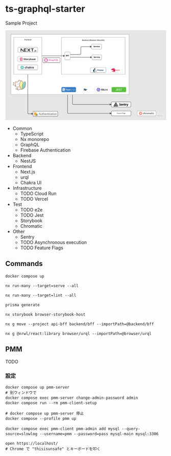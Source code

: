 # ts-graphql-starter

Sample Project

![overview](./docs/overview.jpg)


- Common
  - TypeScript 
  - Nx monorepo
  - GraphQL
  - Firebase Authentication
- Backend
  - NestJS
- Frontend
  - Next.js
  - urql
  - Chakra UI
- Infrastructure
  - TODO Cloud Run
  - TODO Vercel
- Test
  - TODO e2e
  - TODO Jest
  - Storybook
  - Chromatic
- Other
  - Sentry
  - TODO Asynchronous execution
  - TODO Feature Flags

## Commands

```shell
docker compose up
```

```shell
nx run-many --target=serve --all
```

```shell
nx run-many --target=lint --all
```

```shell
prisma generate
```

```shell
nx storybook browser-storybook-host
```

```shell
nx g move --project api-bff backend/bff --importPath=@backend/bff
```

```shell
nx g @nrwl/react:library browser/urql --importPath=@browser/urql
```

## PMM

TODO

### 設定

```shell
docker compose up pmm-server
# 別ウィンドウで
docker compose exec pmm-server change-admin-password admin
docker compose run --rm pmm-client-setup

# docker compose up pmm-server 停止
docker compose --profile pmm up

docker compose exec pmm-client pmm-admin add mysql --query-source=slowlog --username=pmm --password=pass mysql-main mysql:3306
```

```shell
open https://localhost/
# Chrome で "thisisunsafe" とキーボードを叩く
```

